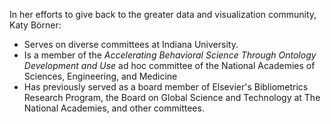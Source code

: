 In her efforts to give back to the greater data and visualization community, Katy Börner:
 
  * Serves on diverse committees at Indiana University.
  * Is a member of the *Accelerating Behavioral Science Through Ontology Development and Use* ad hoc committee of the National Academies of Sciences, Engineering, and Medicine
  * Has previously served as a board member of Elsevier's Bibliometrics Research Program, the Board on Global Science and Technology at The National Academies, and other committees.


